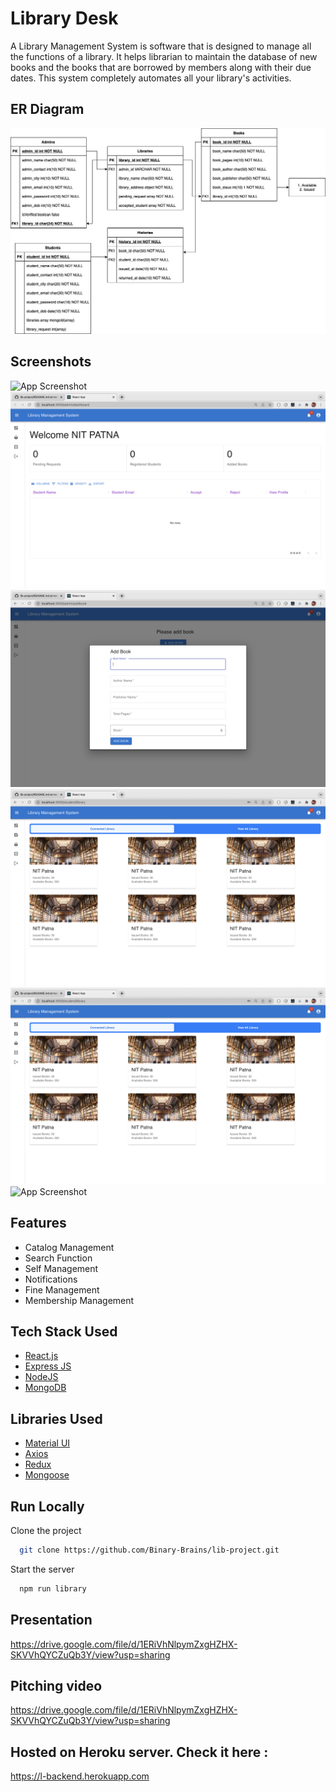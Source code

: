 
# Library Desk

A Library Management System is software that is designed to manage all the functions of a library. It helps librarian to maintain the database of new books and the books that are borrowed by members along with their due dates. This system completely automates all your library's activities.


## ER Diagram

![ER Diagram](https://github.com/Binary-Brains/lib-project/blob/main/ER_DIAGRAM.jpg)


## Screenshots

![App Screenshot](https://github.com/Binary-Brains/lib-project/blob/main/screenshots/1.png)
![App Screenshot](https://github.com/Binary-Brains/lib-project/blob/main/screenshots/2.png)
![App Screenshot](https://github.com/Binary-Brains/lib-project/blob/main/screenshots/3.png)
![App Screenshot](https://github.com/Binary-Brains/lib-project/blob/main/screenshots/4.png)
![App Screenshot](https://github.com/Binary-Brains/lib-project/blob/main/screenshots/5.png)
![App Screenshot](https://github.com/Binary-Brains/lib-project/blob/main/screenshots/6.png)



## Features

- Catalog Management
- Search Function
- Self Management
- Notifications
- Fine Management
- Membership Management



## Tech Stack Used

 - [React.js](https://awesomeopensource.com/project/elangosundar/awesome-README-templates)
 - [Express JS](https://github.com/matiassingers/awesome-readme)
 - [NodeJS](https://bulldogjob.com/news/449-how-to-write-a-good-readme-for-your-github-project)
 - [MongoDB](https://bulldogjob.com/news/449-how-to-write-a-good-readme-for-your-github-project)


 ## Libraries Used

 - [Material UI](https://awesomeopensource.com/project/elangosundar/awesome-README-templates)
 - [Axios](https://github.com/matiassingers/awesome-readme)
 - [Redux](https://bulldogjob.com/news/449-how-to-write-a-good-readme-for-your-github-project)
 - [Mongoose](https://bulldogjob.com/news/449-how-to-write-a-good-readme-for-your-github-project)


## Run Locally

Clone the project

```bash
  git clone https://github.com/Binary-Brains/lib-project.git
```

Start the server

```bash
  npm run library
```


## Presentation

https://drive.google.com/file/d/1ERiVhNlpymZxgHZHX-SKVVhQYCZuQb3Y/view?usp=sharing

## Pitching video

https://drive.google.com/file/d/1ERiVhNlpymZxgHZHX-SKVVhQYCZuQb3Y/view?usp=sharing

## Hosted on Heroku server. Check it here : 

https://l-backend.herokuapp.com

